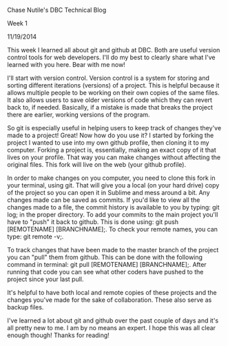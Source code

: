 Chase Nutile's DBC Technical Blog

Week 1

11/19/2014

This week I learned all about git and github at DBC.  Both are useful version control tools for web developers.  I'll do my best to clearly share what I've learned with you here.  Bear with me now!

I'll start with version control.  Version control is a system for storing and sorting different iterations (versions) of a project.  This is helpful because it allows multiple people to be working on their own copies of the same files.  It also allows users to save older versions of code which they can revert back to, if needed.  Basically, if a mistake is made that breaks the project there are earlier, working versions of the program.

So git is especially useful in helping users to keep track of changes they've made to a project!  Great!  Now how do you use it?  I started by forking the project I wanted to use into my own github profile, then cloning it to my computer.  Forking a project is, essentially, making an exact copy of it that lives on your profile.  That way you can make changes without affecting the original files.  This fork will live on the web (your github profile).

In order to make changes on you computer, you need to clone this fork in your terminal, using git.  That will give you a local (on your hard drive) copy of the project so you can open it in Sublime and mess around a bit.  Any changes made can be saved as commits.  If you'd like to view all the changes made to a file, the commit history is available to you by typing: git log; in the proper directory.  To add your commits to the main project you'll have to "push" it back to github.  This is done using: git push [REMOTENAME] [BRANCHNAME];.  To check your remote names, you can type: git remote -v;.

To track changes that have been made to the master branch of the project you can "pull" them from github.  This can be done with the following command in terminal: git pull [REMOTENAME] [BRANCHNAME];.  After running that code you can see what other coders have pushed to the project since your last pull.

It's helpful to have both local and remote copies of these projects and the changes you've made for the sake of collaboration.  These also serve as backup files.

I've learned a lot about git and github over the past couple of days and it's all pretty new to me.  I am by no means an expert.  I hope this was all clear enough though!  Thanks for reading!


